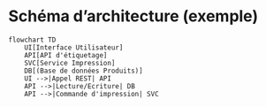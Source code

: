 # Schéma d’architecture (exemple)

```mermaid
flowchart TD
    UI[Interface Utilisateur]
    API[API d'étiquetage]
    SVC[Service Impression]
    DB[(Base de données Produits)]
    UI -->|Appel REST| API
    API -->|Lecture/Ecriture| DB
    API -->|Commande d'impression| SVC
```
